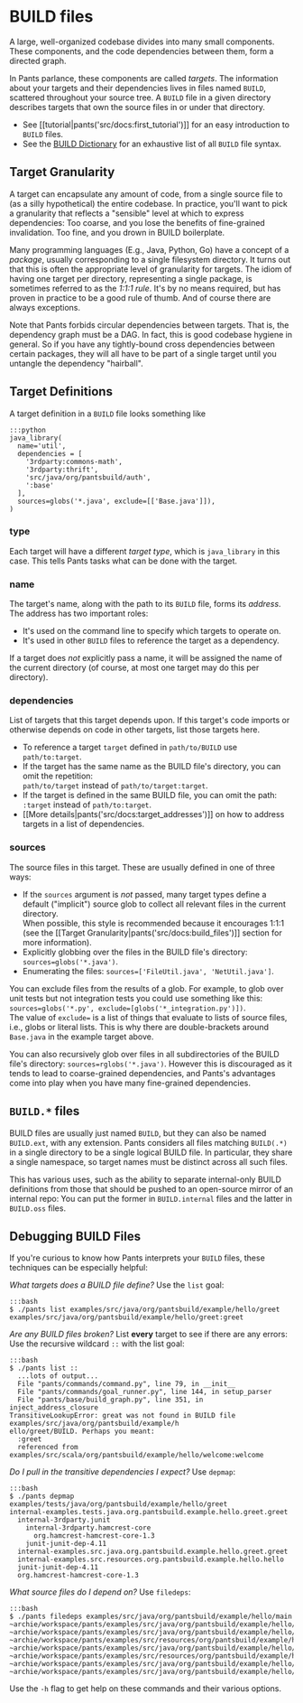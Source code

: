 BUILD files
===========

A large, well-organized codebase divides into many small components. These components,
and the code dependencies between them, form a directed graph.

In Pants parlance, these components are called _targets_. The information about your
targets and their dependencies lives in files named `BUILD`, scattered throughout your
source tree. A `BUILD` file in a given directory describes targets that own the
source files in or under that directory.

+ See [[tutorial|pants('src/docs:first_tutorial')]] for an easy introduction to `BUILD` files.
+ See the [BUILD Dictionary](build_dictionary.html) for an exhaustive list of all `BUILD` file syntax.

Target Granularity
------------------

A target can encapsulate any amount of code, from a single source file to
(as a silly hypothetical) the entire codebase.  In practice, you'll want to
pick a granularity that reflects a "sensible" level at which to express
dependencies: Too coarse, and you lose the benefits of fine-grained invalidation.
Too fine, and you drown in BUILD boilerplate.

Many programming languages (E.g., Java, Python, Go) have a concept of a _package_, usually
corresponding to a single filesystem directory. It turns out that this is often the appropriate level
of granularity for targets.  The idiom of having one target per directory, representing
a single package, is sometimes referred to as the _1:1:1 rule_. It's by no means required,
but has proven in practice to be a good rule of thumb.  And of course there are always exceptions.

Note that Pants forbids circular dependencies between targets. That is, the dependency graph must
be a DAG. In fact, this is good codebase hygiene in general. So if you have any tightly-bound
cross dependencies between certain packages, they will all have to be part of a single target until
you untangle the dependency "hairball".


Target Definitions
------------------

A target definition in a `BUILD` file looks something like

    :::python
    java_library(
      name='util',
      dependencies = [
        '3rdparty:commons-math',
        '3rdparty:thrift',
        'src/java/org/pantsbuild/auth',
        ':base'
      ],
      sources=globs('*.java', exclude=[['Base.java']]),
    )

### type

Each target will have a different _target type_, which is `java_library` in this case.
This tells Pants tasks what can be done with the target.


### name

The target's name, along with the path to its `BUILD` file, forms its _address_.
The address has two important roles:

+ It's used on the command line to specify which targets to operate on.
+ It's used in other `BUILD` files to reference the target as a dependency.

If a target does _not_ explicitly pass a name, it will be assigned the name of the current
directory (of course, at most one target may do this per directory).

### dependencies

List of targets that this target depends upon. If this target's code imports
or otherwise depends on code in other targets, list those targets here.

+ To reference a target `target` defined in `path/to/BUILD` use `path/to:target`.
+ If the target has the same name as the BUILD file's directory, you can omit the repetition:
  <br>`path/to/target` instead of `path/to/target:target`.
+ If the target is defined in the same BUILD file, you can omit the path:
  <br>`:target` instead of `path/to:target`.
+ [[More details|pants('src/docs:target_addresses')]] on how to address targets in a list of dependencies.


### sources

The source files in this target. These are usually defined in one of three ways:

+ If the `sources` argument is _not_ passed, many target types define a default ("implicit")
  source glob to collect all relevant files in the current directory.
  <br>When possible, this style is recommended because it encourages 1:1:1 (see the
  [[Target Granularity|pants('src/docs:build_files')]] section for more information).
+ Explicitly globbing over the files in the BUILD file's directory: `sources=globs('*.java')`.
+ Enumerating the files: `sources=['FileUtil.java', 'NetUtil.java']`.

You can exclude files from the results of a glob. For example, to glob over unit tests
but not integration tests you could use something like this:
<br>`sources=globs('*.py', exclude=[globs('*_integration.py')])`.
<br>The value of `exclude=` is a list of things that evaluate to lists of source files,
i.e., globs or literal lists. This is why there are double-brackets around `Base.java` in
the example target above.

You can also recursively glob over files in all subdirectories of the BUILD file's directory: `sources=rglobs('*.java')`.
However this is discouraged as it tends to lead to coarse-grained dependencies, and Pants's
advantages come into play when you have many fine-grained dependencies.

`BUILD.*` files
---------------

BUILD files are usually just named `BUILD`, but they can also be named `BUILD.ext`, with any
extension.  Pants considers all files matching `BUILD(.*)` in a single directory to be a single
logical BUILD file. In particular, they share a single namespace, so target names must be
distinct across all such files.

This has various uses, such as the ability to separate internal-only BUILD definitions from those
that should be pushed to an open-source mirror of an internal repo: You can put the former
in `BUILD.internal` files and the latter in `BUILD.oss` files.


Debugging BUILD Files
---------------------

If you're curious to know how Pants interprets your `BUILD` files, these
techniques can be especially helpful:

*What targets does a BUILD file define?* Use the `list` goal:

    :::bash
    $ ./pants list examples/src/java/org/pantsbuild/example/hello/greet
    examples/src/java/org/pantsbuild/example/hello/greet:greet

*Are any BUILD files broken?*
List **every** target to see if there are any errors:
Use the  recursive wildcard `::` with the list goal:

    :::bash
    $ ./pants list ::
      ...lots of output...
      File "pants/commands/command.py", line 79, in __init__
      File "pants/commands/goal_runner.py", line 144, in setup_parser
      File "pants/base/build_graph.py", line 351, in inject_address_closure
    TransitiveLookupError: great was not found in BUILD file examples/src/java/org/pantsbuild/example/h
    ello/greet/BUILD. Perhaps you meant:
      :greet
      referenced from examples/src/scala/org/pantsbuild/example/hello/welcome:welcome

*Do I pull in the transitive dependencies I expect?* Use `depmap`:

    :::bash
    $ ./pants depmap examples/tests/java/org/pantsbuild/example/hello/greet
    internal-examples.tests.java.org.pantsbuild.example.hello.greet.greet
      internal-3rdparty.junit
        internal-3rdparty.hamcrest-core
          org.hamcrest-hamcrest-core-1.3
        junit-junit-dep-4.11
      internal-examples.src.java.org.pantsbuild.example.hello.greet.greet
      internal-examples.src.resources.org.pantsbuild.example.hello.hello
      junit-junit-dep-4.11
      org.hamcrest-hamcrest-core-1.3

*What source files do I depend on?* Use `filedeps`:

    :::bash
    $ ./pants filedeps examples/src/java/org/pantsbuild/example/hello/main
    ~archie/workspace/pants/examples/src/java/org/pantsbuild/example/hello/greet/BUILD
    ~archie/workspace/pants/examples/src/java/org/pantsbuild/example/hello/main/config/greetee.txt
    ~archie/workspace/pants/examples/src/resources/org/pantsbuild/example/hello/BUILD
    ~archie/workspace/pants/examples/src/java/org/pantsbuild/example/hello/main/HelloMain.java
    ~archie/workspace/pants/examples/src/resources/org/pantsbuild/example/hello/world.txt
    ~archie/workspace/pants/examples/src/java/org/pantsbuild/example/hello/main/BUILD
    ~archie/workspace/pants/examples/src/java/org/pantsbuild/example/hello/greet/Greeting.java

Use the `-h` flag to get help on these commands and their various options.
